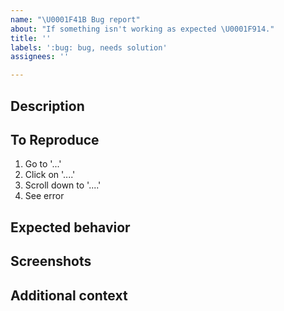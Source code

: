 ```yaml
---
name: "\U0001F41B Bug report"
about: "If something isn't working as expected \U0001F914."
title: ''
labels: ':bug: bug, needs solution'
assignees: ''

---
```


## Description


## To Reproduce
1. Go to '...'
2. Click on '....'
3. Scroll down to '....'
4. See error


## Expected behavior


## Screenshots


## Additional context

